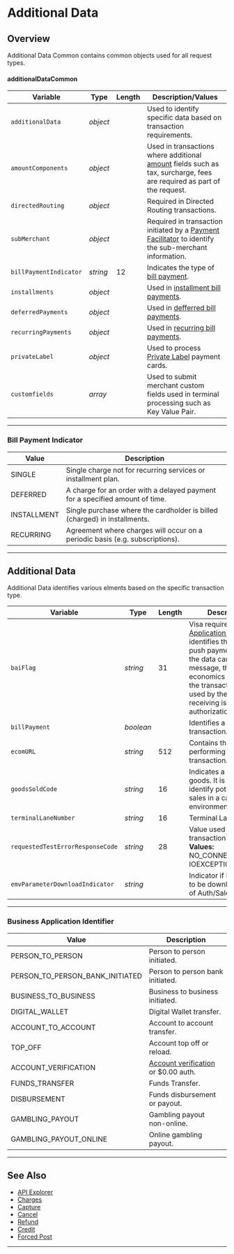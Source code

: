 # Additional Data

## Overview

Additional Data Common contains common objects used for all request types.

#### additionalDataCommon
| Variable | Type | Length | Description/Values |
| -------- | -- | ------------ | ------------------ |
| `additionalData` | *object* | | Used to identify specific data based on transaction requirements. |
| `amountComponents` | *object* | | Used in transactions where additional [amount](?path=docs/Resources/Master-Data/Amount-Components.md) fields such as tax, surcharge, fees are required as part of the request. |
| `directedRouting` | *object* | | Required in Directed Routing transactions. |
| `subMerchant` | *object* | | Required in transaction initiated by a [Payment Facilitator](?path=docs/Resources/Guides/Industry-Verticals/Payment-Faciliator.md) to identify the sub-merchant information. |
| `billPaymentIndicator` | *string* | 12 | Indicates the type of [bill payment](#bill-payment-indicator). | 
| `installments` | *object* | | Used in [installment bill payments](?path=docs/Resources/Guides/Bill-Payments/Installment-Payment.md). |
| `deferredPayments` | *object* | | Used in [defferred bill payments](?path=docs/Resources/Guides/Bill-Payments/Deferred-Payment.md). |
| `recurringPayments` | *object* | | Used in [recurring bill payments](?path=docs/Resources/Guides/Bill-Payments/Recurring-Payment.md). |
| `privateLabel` | *object* | | Used to process [Private Label](?path=docs/Resources/Guides/Payment-Sources/Private-Label.md) payment cards. |
| `customfields` | *array* | | Used to submit merchant custom fields used in terminal processing such as Key Value Pair. |

---

### Bill Payment Indicator

| Value | Description |
| ----- | ----- |
| SINGLE | Single charge not for recurring services or installment plan. |
| DEFERRED | A charge for an order with a delayed payment for a specified amount of time. |
| INSTALLMENT | Single purchase where the cardholder is billed (charged) in installments. |
| RECURRING | Agreement where charges will occur on a periodic basis (e.g. subscriptions). |

---

## Additional Data

Additional Data identifies various elments based on the specific transaction type.

| Variable | Type | Length | Description/Values |
| ----- | ----- | ----- | ----- |
| `baiFlag` | *string* | 31 | Visa required [Business Application Identifier](#business-application-identifier). This identifies the intended use of a push payment. It determines the data carried in the message, the limits and economics that may apply to the transaction, and may be used by the sending and/or receiving issuer to make an authorization decision. |
| `billPayment` | *boolean* | | Identifies a [bill payment](docs/Resources/Guides/Bill-Payments/Bill-Payments.md) transaction. |
| `ecomURL` | *string* | 512 | Contains the URL of the site performing the Ecommerce transaction. |
| `goodsSoldCode` | *string* | 16 | Indicates a specific type of goods. It is used to help identify potentially fraudulent sales in a card present environment. |
| `terminalLaneNumber` | *string* | 16 | Terminal Lane Number. |
| `requestedTestErrorResponseCode` | *string* | 28 | Value used to test/replicate a transaction Error. **Valid Values:** NO_CONNECTION_AVAILABLE, IOEXCEPTION_RECEIVED.|
| `emvParameterDownloadIndicator` | *string* | | Indicator if EMV Parameter has to be downloaded, sent as part of Auth/Sale Response.|

---

### Business Application Identifier

| Value | Description |
| ----- | ----- |
| PERSON_TO_PERSON | Person to person initiated. |
| PERSON_TO_PERSON_BANK_INITIATED | Person to person bank initiated. |
| BUSINESS_TO_BUSINESS | Business to business initiated. |
| DIGITAL_WALLET | Digital Wallet transfer. |
| ACCOUNT_TO_ACCOUNT | Account to account transfer. |
| TOP_OFF | Account top off or reload. |
| ACCOUNT_VERIFICATION | [Account verification](?path=docs/Resources/API-Documents/Payments_VAS/Verification.md) or $0.00 auth. |
| FUNDS_TRANSFER | Funds Transfer. |
| DISBURSEMENT | Funds disbursement or payout. |
| GAMBLING_PAYOUT | Gambling payout non-online. |
| GAMBLING_PAYOUT_ONLINE | Online gambling payout. |

---

## See Also

- [API Explorer](../api/?type=post&path=/payments/v1/charges)
- [Charges](?path=docs/Resources/API-Documents/Payments/Charges.md)
- [Capture](?path=docs/Resources/API-Documents/Payments/Capture.md)
- [Cancel](?path=docs/Resources/API-Documents/Payments/Cancel.md)
- [Refund](?path=docs/Resources/API-Documents/Payments/Refund.md)
- [Credit](?path=docs/Resources/API-Documents/Payments/Credit.md)
- [Forced Post](?path=docs/Resources/API-Documents/Payments/Forced.md)

---
